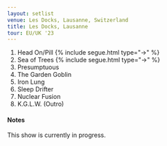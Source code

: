```yaml
---
layout: setlist
venue: Les Docks, Lausanne, Switzerland
title: Les Docks, Lausanne
tour: EU/UK '23
---
```


1. Head On/Pill
   {% include segue.html type="->" %}
2. Sea of Trees
   {% include segue.html type="->" %}
3. Presumptuous
4. The Garden Goblin
5. Iron Lung
6. Sleep Drifter
7. Nuclear Fusion
8. K.G.L.W. (Outro)

<!--snippet-->

#### Notes
This show is currently in progress.

